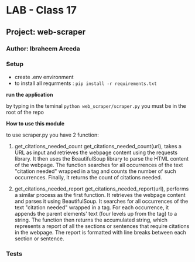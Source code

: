 # LAB - Class 17
## Project: web-scraper
### Author: Ibraheem Areeda


### Setup
- create .env environment 
- to install all requrments : `pip install -r requirements.txt`

**run the application**

by typing in the teminal `python web_scraper/scraper.py` you must be in the root of the repo


**How to use this module** 


to use scraper.py you have 2 function:
 1. get_citations_needed_count
 get_citations_needed_count(url), takes a URL as input and retrieves the webpage content using the requests library. It then uses the BeautifulSoup library to parse the HTML content of the webpage. The function searches for all occurrences of the text "citation needed" wrapped in a <span> tag and counts the number of such occurrences. Finally, it returns the count of citations needed.
  
 2. get_citations_needed_report
  get_citations_needed_report(url), performs a similar process as the first function. It retrieves the webpage content and parses it using BeautifulSoup. It searches for all occurrences of the text "citation needed" wrapped in a <span> tag. For each occurrence, it appends the parent elements' text (four levels up from the <span> tag) to a string. The function then returns the accumulated string, which represents a report of all the sections or sentences that require citations in the webpage. The report is formatted with line breaks between each section or sentence.
  
### Tests
 
 

